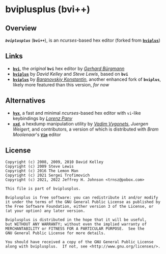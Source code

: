 # bviplusplus (bvi++)

## Overview

***`bviplusplus`*** (**`bvi++`**), is an *ncurses*-based hex editor
(forked from [**`bviplus`**](https://sourceforge.net/p/bviplus))

## Links

* [**`bvi`**](https://github.com/buergmann/bvi), the *original* **`bvi`**
  hex editor by [*Gerhard Bürgmann*](https://github.com/buergmann)
* [**`bviplus`**](https://sourceforge.net/p/bviplus) by *David Kelley* and
  *Steve Lewis*, based on **`bvi`**
* [**`bviplus`**](https://github.com/baranovskiykonstantin/bviplus) by
  [*Baranovskiy Konstantin*](https://github.com/baranovskiykonstantin),
  another enhanced fork of **`bviplus`**, likely more featured than this
  version, *for now*

## Alternatives

* [**`hyx`**](https://yx7.cc/code/), a fast and minimal *ncurses*-based hex
  editor with `vi`-like keybindings by [*Lorenz Pany*](https://yx7.cc/)
* [**`xxd`**](https://github.com/ConorOG/xxd), a hexdump manipulation utility
  by [*Vadim Vygonets*](https://github.com/unixdj), *Juergen Weigert*, and
  contributors, a version of which is distributed with *Bram Moolenaar*'s
  [**`Vim`**](https://vim.org) editor

## License

```text
Copyright (c) 2008, 2009, 2010 David Kelley
Copyright (c) 2009 Steve Lewis
Copyright (c) 2016 The Lemon Man
Copyright (c) 2021 Sergei Trofimovich
Copyright (c) 2021, 2022 Jeffrey H. Johnson <trnsz@pobox.com>

This file is part of bviplusplus.

Bviplusplus is free software: you can redistribute it and/or modify
it under the terms of the GNU General Public License as published by
the Free Software Foundation, either version 3 of the License, or
(at your option) any later version.

Bviplusplus is distributed in the hope that it will be useful,
but WITHOUT ANY WARRANTY; without even the implied warranty of
MERCHANTABILITY or FITNESS FOR A PARTICULAR PURPOSE.  See the
GNU General Public License for more details.

You should have received a copy of the GNU General Public License
along with bviplusplus.  If not, see <http://www.gnu.org/licenses/>.
```
